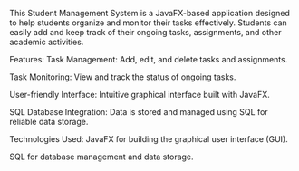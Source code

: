 This Student Management System is a JavaFX-based application designed to help students organize and monitor their tasks effectively. Students can easily add and keep track of their ongoing tasks, assignments, and other academic activities.

Features:
Task Management: Add, edit, and delete tasks and assignments.

Task Monitoring: View and track the status of ongoing tasks.

User-friendly Interface: Intuitive graphical interface built with JavaFX.

SQL Database Integration: Data is stored and managed using SQL for reliable data storage.

Technologies Used:
JavaFX for building the graphical user interface (GUI).

SQL for database management and data storage.
